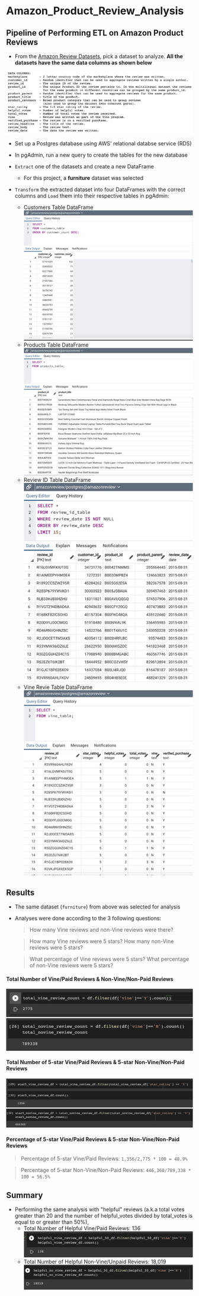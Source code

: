 # Amazon_Product_Review_Analysis

## Pipeline of Performing ETL on Amazon Product Reviews

* From the [Amazon Review Datasets](https://s3.amazonaws.com/amazon-reviews-pds/tsv/index.txt), pick a dataset to analyze. **All the datasets have the same data columns as shown below**

![](screenshots/Amazon_Review_Datasets.png)

* Set up a Postgres database using AWS' relational databse service (RDS)

* In pgAdmin, run a new query to create the tables for the new database

* `Extract` one of the datasets and create a new DataFrame
  - For this project, a **furniture** dataset was selected

* `Transform` the extracted dataset into four DataFrames with the correct columns and `Load` them into their respective tables in pgAdmin:
  - Customers Table DataFrame
  ![](screenshots/customers_table.png)
  - Products Table DataFrame
  ![](screenshots/products_table.png)
  - Review ID Table DataFrame
  ![](screenshots/review_id_table.png)
  - Vine Revie Table DataFrame
  ![](screenshots/vine_table.png)


## Results

* The same dataset (`furniture`) from above was selected for analysis
* Analyses were done according to the 3 following questions:
  > How many Vine reviews and non-Vine reviews were there?

  > How many Vine reviews were 5 stars? How many non-Vine reviews were 5 stars?
  
  > What percentage of Vine reviews were 5 stars? What percentage of non-Vine reviews were 5 stars?

#### Total Number of Vine/Paid Reviews & Non-Vine/Non-Paid Reviews
![](screenshots/total_vine_review_count.png)
![](screenshots/total_novine_review_count.png)


#### Total Number of 5-star Vine/Paid Reviews & 5-star Non-Vine/Non-Paid Reviews
![](screenshots/star_5_vine_review_count.png)
![](screenshots/star_5_novine_review_count.png)

#### Percentage of 5-star Vine/Paid Reviews & 5-star Non-Vine/Non-Paid Reviews
  > Percentage of 5-star Vine/Paid Reviews: `1,356/2,775 * 100 = 48.9%`

  > Percentage of 5-star Non-Vine/Non-Paid Reviews: `446,360/789,338 * 100 = 56.5%`

## Summary
* Performing the same analysis with "helpful" reviews (a.k.a total votes greater than 20 and the number of helpful_votes divided by total_votes is equal to or greater than 50%), 
  - Total Number of Helpful Vine/Paid Reviews: 136
  ![](screenshots/helpful_vine_review_count.png)
  - Total Number of Helpful Non-Vine/Unpaid Reviews: 18,019
  ![](screenshots/helpful_no_vine_review_count.png)